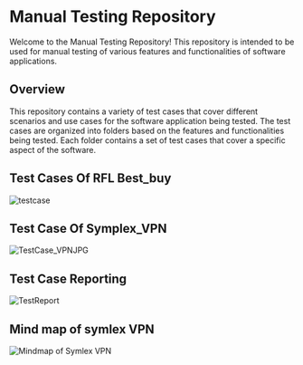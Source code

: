 # Manual Testing Repository
Welcome to the Manual Testing Repository! This repository is intended to be used for manual testing of various features and functionalities of software applications.

## Overview
This repository contains a variety of test cases that cover different scenarios and use cases for the software application being tested. The test cases are organized into folders based on the features and functionalities being tested. Each folder contains a set of test cases that cover a specific aspect of the software.

## Test Cases Of RFL Best_buy
![testcase](https://user-images.githubusercontent.com/44814788/231264935-7aac6085-7afb-4be4-9fdb-cda5ab4f4257.PNG)

## Test Case Of Symplex_VPN
![TestCase_VPNJPG](https://user-images.githubusercontent.com/44814788/231264998-8f63b8a4-6ee3-41f3-aa8f-373f97d82bcf.JPG)

## Test Case Reporting
![TestReport](https://user-images.githubusercontent.com/44814788/231265032-6b626e1b-03e1-42c0-b205-abe752ac84a7.jpg)

## Mind map of symlex VPN
![Mindmap of Symlex VPN](https://user-images.githubusercontent.com/44814788/231267298-da1992bc-70b9-46a9-8fee-1e116e126456.JPG)

